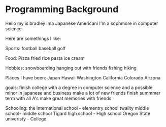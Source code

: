 # Programming Background
Hello my is bradley ima
Japanese Americani
I'm a sophmore in computer science

Here are somethings I like:

Sports:
	football
	baseball
	golf

Food:
	Pizza
	fried rice
	pasta
	ice cream

Hobbies:
	snowboarding
	hanging out with friends
	fishing
	hiking
	
Places I have been:
	Japan
	Hawaii
	Washington
	California
	Colorado
	Airzona

goals:
	finish college with a degree in computer science and a possible minor in japanese and business
	make a lot of new friends
	finish summmer term with all A's
	make great memories with friends

Schooling:
	the international school - elementry school
	twality middle school- middle school
	Tigard high school - High school
	Oregon State univeristy - College
